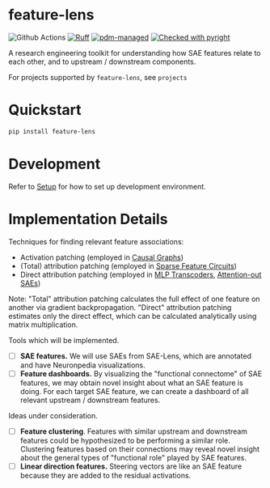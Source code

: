 # feature-lens
![Github Actions](https://github.com/dtch1997/feature-lens/actions/workflows/tests.yaml/badge.svg)
[![Ruff](https://img.shields.io/endpoint?url=https://raw.githubusercontent.com/astral-sh/ruff/main/assets/badge/v2.json)](https://github.com/astral-sh/ruff)
[![pdm-managed](https://img.shields.io/badge/pdm-managed-blueviolet)](https://pdm-project.org)
[![Checked with pyright](https://microsoft.github.io/pyright/img/pyright_badge.svg)](https://microsoft.github.io/pyright/)

A research engineering toolkit for understanding how SAE features relate to each other, and to upstream / downstream components. 

For projects supported by `feature-lens`, see `projects`

# Quickstart

```bash
pip install feature-lens
```

# Development

Refer to [Setup](docs/setup.md) for how to set up development environment.

# Implementation Details

Techniques for finding relevant feature associations:
- Activation patching (employed in [Causal Graphs](https://www.lesswrong.com/posts/uNGAjA8wCNDZHJxu8/causal-graphs-of-gpt-2-small-s-residual-stream))
- (Total) attribution patching (employed in [Sparse Feature Circuits](https://arxiv.org/abs/2403.19647))
- Direct attribution patching (employed in [MLP Transcoders](https://arxiv.org/abs/2406.11944), [Attention-out SAEs](https://www.lesswrong.com/posts/FSTRedtjuHa4Gfdbr/attention-saes-scale-to-gpt-2-small))

Note: "Total" attribution patching calculates the full effect of one feature on another via gradient backpropagation. "Direct" attribution patching estimates only the direct effect, which can be calculated analytically using matrix multiplication. 

Tools which will be implemented. 
- [ ] **SAE features.** We will use SAEs from SAE-Lens, which are annotated and have Neuronpedia visualizations.
- [ ] **Feature dashboards.**  By visualizing the "functional connectome" of SAE features, we may obtain novel insight about what an SAE feature is doing. For each target SAE feature, we can create a dashboard of all relevant upstream / downstream features.

Ideas under consideration.
- [ ] **Feature clustering**. Features with similar upstream and downstream features could be hypothesized to be performing a similar role. Clustering features based on their connections may reveal novel insight about the general types of "functional role" played by SAE features. 
- [ ] **Linear direction features.** Steering vectors are like an SAE feature because they are added to the residual activations. 
